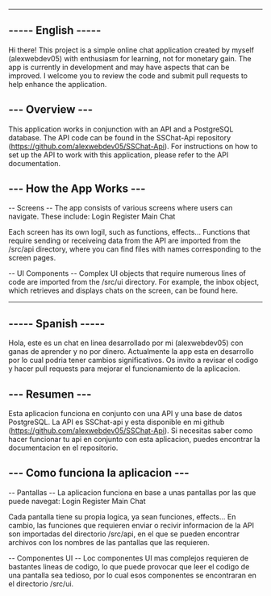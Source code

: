 -------------------
----- English -----
-------------------

Hi there! This project is a simple online chat application created by myself (alexwebdev05) with enthusiasm for
learning, not for monetary gain. The app is currently in development and may have aspects that can be
improved. I welcome you to review the code and submit pull requests to help enhance the application.

--- Overview ---
----------------

This application works in conjunction with an API and a PostgreSQL database. The API code can be found
in the SSChat-Api repository (https://github.com/alexwebdev05/SSChat-Api). For instructions on how
to set up the API to work with this application, please refer to the API documentation.

--- How the App Works ---
-------------------------

-- Screens --
The app consists of various screens where users can navigate. These include:
    Login
    Register
    Main
    Chat

Each screen has its own logil, such as functions, effects... Functions that require sending or receiveing data from
the API are imported from the /src/api directory, where you can find files with names corresponding to the screen pages.

-- UI Components --
Complex UI objects that require numerous lines of code are imported from the /src/ui directory. For
example, the inbox object, which retrieves and displays chats on the screen, can be found here.

-------------------
----- Spanish -----
-------------------

Hola, este es un chat en linea desarrollado por mi (alexwebdev05) con ganas de aprender y no por dinero. Actualmente
la app esta en desarrollo por lo cual podria tener cambios significativos. Os invito a revisar el codigo y hacer
pull requests para mejorar el funcionamiento de la aplicacion.

--- Resumen ---
---------------

Esta aplicacion funciona en conjunto con una API y una base de datos PostgreSQL. La API es SSChat-api y esta
disponible en mi github (https://github.com/alexwebdev05/SSChat-Api). Si necesitas saber como hacer funcionar
tu api en conjunto con esta aplicacion, puedes encontrar la documentacion en el repositorio.

--- Como funciona la aplicacion ---
-----------------------------------

-- Pantallas --
La aplicacion funciona en base a unas pantallas por las que puede navegat: 
    Login
    Register
    Main
    Chat

Cada pantalla tiene su propia logica, ya sean funciones, effects... En cambio, las funciones que requieren enviar
o recivir informacion de la API son importadas del directorio /src/api, en el que se pueden encontrar archivos con
los nombres de las pantallas que las requieren.

-- Componentes UI --
Loc componentes UI mas complejos requieren de bastantes lineas de codigo, lo que puede provocar que leer el codigo de una
pantalla sea tedioso, por lo cual esos componentes se encontraran en el directorio /src/ui.